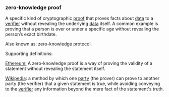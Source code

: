 ### zero-knowledge proof

<p class="c8"><span>A specific kind of cryptographic </span><span class="c2"><a class="c3" href="#h.r2qw6757lopw">proof</a></span><span>&nbsp;that proves facts about </span><span class="c2"><a class="c3" href="#h.o783ayrrkc6g">data</a></span><span>&nbsp;to a </span><span class="c2"><a class="c3" href="#h.xfewd7t01hu0">verifier</a></span><span>&nbsp;without revealing the underlying </span><span class="c2"><a class="c3" href="#h.o783ayrrkc6g">data</a></span><span class="c0">&nbsp;itself. A common example is proving that a person is over or under a specific age without revealing the person’s exact birthdate.</span></p><p class="c8"><span class="c0">Also known as: zero-knowledge protocol.</span></p><p class="c8"><span class="c0">Supporting definitions:</span></p><p class="c8"><span class="c2"><a class="c3" href="https://www.google.com/url?q=https://ethereum.org/en/zero-knowledge-proofs/&amp;sa=D&amp;source=editors&amp;ust=1706779842930909&amp;usg=AOvVaw1bC8wut6bxIM0GlEb6mVCE">Ethereum:</a></span><span>&nbsp;A zero-knowledge proof is a way of proving the validity of a statement without revealing the statement itself.</span></p><p class="c8"><span class="c2"><a class="c3" href="https://www.google.com/url?q=https://en.wikipedia.org/wiki/Zero-knowledge_proof&amp;sa=D&amp;source=editors&amp;ust=1706779842931369&amp;usg=AOvVaw1aF6gqqDQvsq2fhv8ONxHr">Wikipedia</a></span><span>: a method by which one </span><span class="c2"><a class="c3" href="#h.cn6bno48fomj">party</a></span><span>&nbsp;(the prover) can prove to another party (the verifier) that a given statement is true, while avoiding conveying to the </span><span class="c2"><a class="c3" href="#h.xfewd7t01hu0">verifier</a></span><span>&nbsp;any information beyond the mere fact of the statement's truth.</span></p>